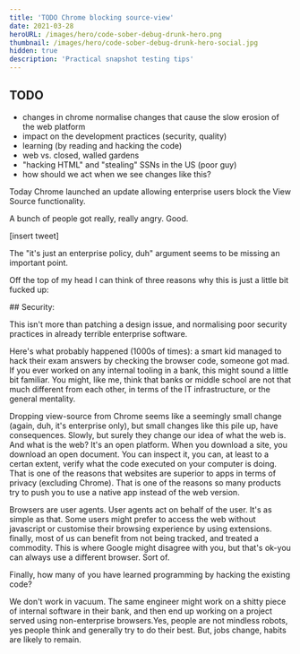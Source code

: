 ```yaml
---
title: 'TODO Chrome blocking source-view'
date: 2021-03-28
heroURL: /images/hero/code-sober-debug-drunk-hero.png
thumbnail: /images/hero/code-sober-debug-drunk-hero-social.jpg
hidden: true
description: 'Practical snapshot testing tips'
---
```


## TODO

-   changes in chrome normalise changes that cause the slow erosion of the web platform
-   impact on the development practices (security, quality)
-   learning (by reading and hacking the code)
-   web vs. closed, walled gardens
-   "hacking HTML" and "stealing" SSNs in the US (poor guy)
-   how should we act when we see changes like this?

Today Chrome launched an update allowing enterprise users block the View Source functionality.

A bunch of people got really, really angry. Good.

[insert tweet]

The "it's just an enterprise policy, duh" argument seems to be missing an important point.

Off the top of my head I can think of three reasons why this is just a little bit fucked up:

\## Security:

This isn't more than patching a design issue, and normalising poor security practices in already terrible enterprise software.

Here's what probably happened (1000s of times): a smart kid managed to hack their exam answers by checking the browser code, someone got mad. If you ever worked on any internal tooling in a bank, this might sound a little bit familiar. You might, like me, think that banks or middle school are not that much different from each other, in terms of the IT infrastructure, or the general mentality.

Dropping view-source from Chrome seems like a seemingly small change (again, duh, it's enterprise only), but small changes like this pile up, have consequences. Slowly, but surely they change our idea of what the web is. And what is the web? It's an open platform. When you download a site, you download an open document. You can inspect it, you can, at least to a certan extent, verify what the code executed on your computer is doing. That is one of the reasons that websites are superior to apps in terms of privacy (excluding Chrome). That is one of the reasons so many products try to push you to use a native app instead of the web version.

Browsers are user agents. User agents act on behalf of the user. It's as simple as that. Some users might prefer to access the web without javascript or customise their browsing experience by using extensions. finally, most of us can benefit from not being tracked, and treated a commodity. This is where Google might disagree with you, but that's ok-you can always use a different browser. Sort of.

Finally, how many of you have learned programming by hacking the existing code?

We don't work in vacuum. The same engineer might work on a shitty piece of internal software in their bank, and then end up working on a project served using non-enterprise browsers.Yes, people are not mindless robots, yes people think and generally try to do their best. But, jobs change, habits are likely to remain.
